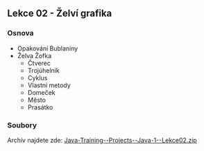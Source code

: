 Lekce 02 - Želví grafika
------------------------

### Osnova

* Opakování Bublaniny
* Želva Žofka
    * Čtverec
    * Trojúhelník
    * Cyklus
    * Vlastní metody
    * Domeček
    * Město
    * Prasátko


### Soubory

Archív najdete zde: [Java-Training--Projects--Java-1--Lekce02.zip](/data/2020-jaro/java-1/Java-Training--Projects--Java-1--Lekce02.zip)
